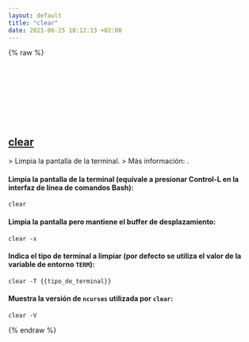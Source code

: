 ```yaml
---
layout: default
title: "clear"
date: 2021-06-25 18:12:13 +02:00
---
```

{% raw %}
<h2 id="clear">
  <a href="/es/common/clear.html">clear</a> <a href="#clear"><svg class="icon">
    <use href="/assets/images/unicode_sprite.svg#link" />
  </svg></a>
</h2>
> Limpia la pantalla de la terminal.
> Más información: <https://manned.org/clear>.

#### Limpia la pantalla de la terminal (equivale a presionar Control-L en la interfaz de línea de comandos Bash):
```shell
clear
```
#### Limpia la pantalla pero mantiene el buffer de desplazamiento:
```shell
clear -x
```
#### Indica el tipo de terminal a limpiar (por defecto se utiliza el valor de la variable de entorno `TERM`):
```shell
clear -T {{tipo_de_terminal}}
```
#### Muestra la versión de `ncurses` utilizada por `clear`:
```shell
clear -V
```
{% endraw %}